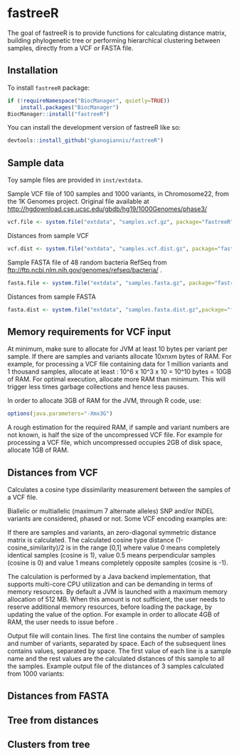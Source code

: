 
<!-- README.md is generated from README.Rmd. Please edit that file -->

# fastreeR

<!-- badges: start -->
<!-- badges: end -->

The goal of fastreeR is to provide functions for calculating distance
matrix, building phylogenetic tree or performing hierarchical clustering
between samples, directly from a VCF or FASTA file.

## Installation

To install `fastreeR` package:

``` r
if (!requireNamespace("BiocManager", quietly=TRUE))
    install.packages("BiocManager")
BiocManager::install("fastreeR")
```

You can install the development version of fastreeR like so:

``` r
devtools::install_github("gkanogiannis/fastreeR")
```

## Sample data

Toy sample files are provided in `inst/extdata`.

Sample VCF file of 100 samples and 1000 variants, in Chromosome22, from
the 1K Genomes project. Original file available at
<http://hgdownload.cse.ucsc.edu/gbdb/hg19/1000Genomes/phase3/>

``` r
vcf.file <- system.file("extdata", "samples.vcf.gz", package="fastreeR")
```

Distances from sample VCF

``` r
vcf.dist <- system.file("extdata", "samples.vcf.dist.gz", package="fastreeR")
```

Sample FASTA file of 48 random bacteria RefSeq from
<ftp://ftp.ncbi.nlm.nih.gov/genomes/refseq/bacteria/> .

``` r
fasta.file <- system.file("extdata", "samples.fasta.gz", package="fastreeR")
```

Distances from sample FASTA

``` r
fasta.dist <- system.file("extdata", "samples.fasta.dist.gz",package="fastreeR")
```

## Memory requirements for VCF input

At minimum, make sure to allocate for JVM at least 10 bytes per variant
per sample. If there are samples and variants allocate 10xnxm bytes of
RAM. For example, for processing a VCF file containing data for 1
million variants and 1 thousand samples, allocate at least : 10^6 x 10^3
x 10 = 10^10 bytes = 10GB of RAM. For optimal execution, allocate more
RAM than minimum. This will trigger less times garbage collections and
hence less pauses.

In order to allocate 3GB of RAM for the JVM, through R code, use:

``` r
options(java.parameters="-Xmx3G")
```

A rough estimation for the required RAM, if sample and variant numbers
are not known, is half the size of the uncompressed VCF file. For
example for processing a VCF file, which uncompressed occupies 2GB of
disk space, allocate 1GB of RAM.

## Distances from VCF

Calculates a cosine type dissimilarity measurement between the samples
of a VCF file.

Biallelic or multiallelic (maximum 7 alternate alleles) SNP and/or INDEL
variants are considered, phased or not. Some VCF encoding examples are:

If there are samples and variants, an zero-diagonal symmetric distance
matrix is calculated. The calculated cosine type distance
(1-cosine_similarity)/2 is in the range \[0,1\] where value 0 means
completely identical samples (cosine is 1), value 0.5 means
perpendicular samples (cosine is 0) and value 1 means completely
opposite samples (cosine is -1).

The calculation is performed by a Java backend implementation, that
supports multi-core CPU utilization and can be demanding in terms of
memory resources. By default a JVM is launched with a maximum memory
allocation of 512 MB. When this amount is not sufficient, the user needs
to reserve additional memory resources, before loading the package, by
updating the value of the option. For example in order to allocate 4GB
of RAM, the user needs to issue before .

Output file will contain lines. The first line contains the number of
samples and number of variants, separated by space. Each of the
subsequent lines contains values, separated by space. The first value of
each line is a sample name and the rest values are the calculated
distances of this sample to all the samples. Example output file of the
distances of 3 samples calculated from 1000 variants:

## Distances from FASTA

## Tree from distances

## Clusters from tree
